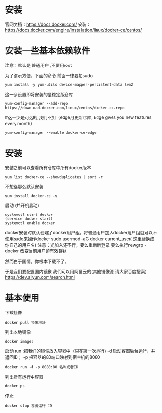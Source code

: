 # 安装

官网文档：https://docs.docker.com/
安装： https://docs.docker.com/engine/installation/linux/docker-ce/centos/

# 安装一些基本依赖软件

注意：默认是 普通用户 ,不要用root

为了演示方便，下面的命令 前面一律要加sudo
```
yum install -y yum-utils device-mapper-persistent-data lvm2
```

这一步设置即将安装的是稳定版仓库
```
yum-config-manager --add-repo https://download.docker.com/linux/centos/docker-ce.repo
```

#这一步是可选的,我们不加（edge月更新仓库, Edge gives you new features every month）
```
yum-config-manager --enable docker-ce-edge
```

# 安装

安装之前可以查看所有仓库中所有docker版本
```
yum list docker-ce --showduplicates | sort -r
```
 
不想选那么默认安装
```
yum install docker-ce -y
```

启动 (并开机启动)
```
systemctl start docker
(service docker start)
systemctl enable docker
```
 
docker安装时默认创建了docker用户组，将普通用户加入docker用户组就可以不使用sudo来操作docker
sudo usermod -aG docker current_user( 这里替换成你自己的用户名)
注意：光加入还不行，要么重新新登录
要么执行newgrp - docker 改变当前用户的有效群组


然而由于国情，你根本下载不了。

于是我们要配置国内镜像
我们可以用阿里云的(其他镜像源 请大家百度搜索)
https://dev.aliyun.com/search.html


# 基本使用
下载镜像
```
docker pull 镜像地址
```

列出本地镜像
```
docker images
```
启动
run :把我们的镜像放入容器中（只在第一次运行)
-d 启动容器后台运行，并返回ID；
-p 把容器的80端口映射到宿主机的8080
```
docker run -d -p 8080:80 名称或者ID
```
列出所有运行中容器
```
docker ps
```
停止
```
docker stop 容器运行 ID
```


